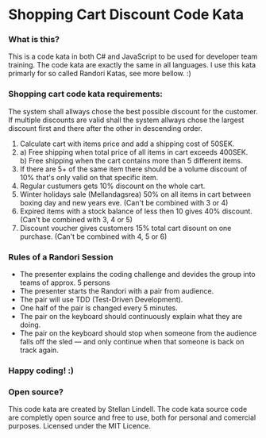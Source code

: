 # Shopping Cart Discount Code Kata

### What is this?
This is a code kata in both C# and JavaScript to be used for developer team training.
The code kata are exactly the same in all languages.
I use this kata primarly for so called Randori Katas, see more bellow. :)

### Shopping cart code kata requirements:
The system shall allways chose the best possible discount for the customer.
If multiple discounts are valid shall the system allways chose the largest
discount first and there after the other in descending order.

1.	Calculate cart with items price and add a shipping cost of 50SEK.
2.	a) Free shipping when total price of all items in cart exceeds 400SEK.<br/>
	b) Free shipping when the cart contains more than 5 different items.
3.	If there are 5+ of the same item there should be a volume discount of 10% that's only valid on that specific item.
4.	Regular custumers gets 10% discount on the whole cart.
5.	Winter holidays sale (Mellandagsrea) 50% on all items in cart between boxing day and new years eve. (Can't be combined with 3 or 4)
6.	Expired items with a stock balance of less then 10 gives 40% discount. (Can't be combined with 3, 4 or 5)
7.	Discount voucher gives customers 15% total cart disount on one purchase. (Can't be combined with 4, 5 or 6)

### Rules of a Randori Session

* The presenter explains the coding challenge and devides the group into teams of approx. 5 persons
* The presenter starts the Randori with a pair from audience.
* The pair will use TDD (Test-Driven Development).
* One half of the pair is changed every 5 minutes.
* The pair on the keyboard should continuously explain what they are doing.
* The pair on the keyboard should stop when someone from the audience falls off the sled — and only continue when that someone is back on track again.

### Happy coding! :)

### Open source?
This code kata are created by Stellan Lindell. The code kata source code are completly open source and free to use, both for personal and comercial purposes. Licensed under the MIT Licence.


